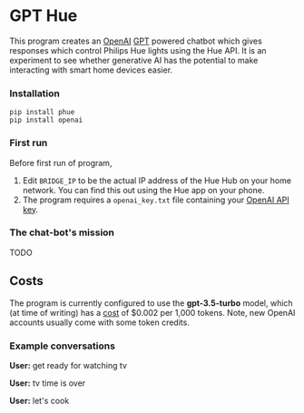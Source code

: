# GPT Hue
This program creates an [OpenAI](https://openai.com/) [GPT](https://en.wikipedia.org/wiki/Generative_pre-trained_transformer) powered chatbot which gives responses which control Philips Hue lights using the Hue API. It is an experiment to see whether generative AI has the potential to make interacting with smart home devices easier.

### Installation
```commandline
pip install phue
pip install openai
```
### First run
Before first run of program,
1. Edit `BRIDGE_IP` to be the actual IP address of the Hue Hub on your home network. You can find this out using the Hue app on your phone.
2. The program requires a `openai_key.txt` file containing your [OpenAI API key](https://platform.openai.com/account/api-keys).

### The chat-bot's mission
TODO

## Costs
The program is currently configured to use the **gpt-3.5-turbo** model, which (at time of writing) has a [cost](https://openai.com/pricing) of $0.002 per 1,000 tokens. Note, new OpenAI accounts usually come with some token credits.

### Example conversations
**User:** get ready for watching tv

**User:** tv time is over

**User:** let's cook